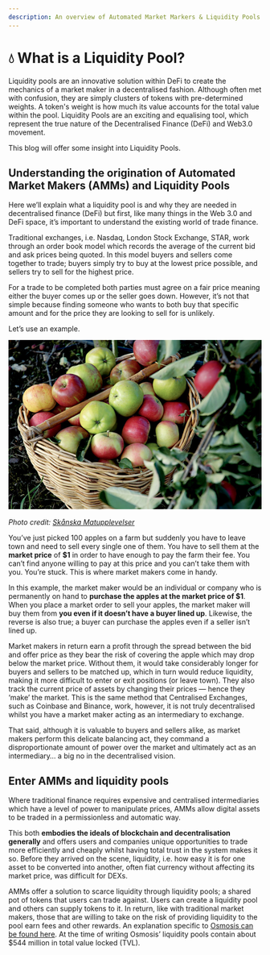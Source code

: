 ```yaml
---
description: An overview of Automated Market Markers & Liquidity Pools
---
```


# 💧 What is a Liquidity Pool?

Liquidity pools are an innovative solution within DeFi to create the mechanics of a market maker in a decentralised fashion. Although often met with confusion, they are simply clusters of tokens with pre-determined weights. A token's weight is how much its value accounts for the total value within the pool. Liquidity Pools are an exciting and equalising tool, which represent the true nature of the Decentralised Finance (DeFi) and Web3.0 movement.

This blog will offer some insight into Liquidity Pools.

## Understanding the origination of Automated Market Makers (AMMs) and Liquidity Pools

Here we’ll explain what a liquidity pool is and why they are needed in decentralised finance (DeFi) but first, like many things in the Web 3.0 and DeFi space, it’s important to understand the existing world of trade finance.

Traditional exchanges, i.e. Nasdaq, London Stock Exchange, STAR, work through an order book model which records the average of the current bid and ask prices being quoted. In this model buyers and sellers come together to trade; buyers simply try to buy at the lowest price possible, and sellers try to sell for the highest price.

For a trade to be completed both parties must agree on a fair price meaning either the buyer comes up or the seller goes down. However, it’s not that simple because finding someone who wants to both buy that specific amount and for the price they are looking to sell for is unlikely.

Let’s use an example.

![A basket of apples](../../.gitbook/assets/Osmosis%20-%20Apples.jpg)

*Photo credit: [Skånska Matupplevelser](https://www.flickr.com/photos/matupplevelser/4643871189/)*

You’ve just picked 100 apples on a farm but suddenly you have to leave town and need to sell every single one of them. You have to sell them at the **market price** of **$1** in order to have enough to pay the farm their fee. You can’t find anyone willing to pay at this price and you can’t take them with you. You’re stuck. This is where market makers come in handy.

In this example, the market maker would be an individual or company who is permanently on hand to **purchase the apples at the market price of $1**. When you place a market order to sell your apples, the market maker will buy them from **you even if it doesn’t have a buyer lined up**. Likewise, the reverse is also true; a buyer can purchase the apples even if a seller isn’t lined up.

Market makers in return earn a profit through the spread between the bid and offer price as they bear the risk of covering the apple which may drop below the market price. Without them, it would take considerably longer for buyers and sellers to be matched up, which in turn would reduce liquidity, making it more difficult to enter or exit positions (or leave town). They also track the current price of assets by changing their prices — hence they ‘make’ the market. This is the same method that Centralised Exchanges, such as Coinbase and Binance, work, however, it is not truly decentralised whilst you have a market maker acting as an intermediary to exchange.

That said, although it is valuable to buyers and sellers alike, as market makers perform this delicate balancing act, they command a disproportionate amount of power over the market and ultimately act as an intermediary… a big no in the decentralised vision.

## Enter AMMs and liquidity pools

Where traditional finance requires expensive and centralised intermediaries which have a level of power to manipulate prices, AMMs allow digital assets to be traded in a permissionless and automatic way.

This both **embodies the ideals of blockchain and decentralisation generally** and offers users and companies unique opportunities to trade more efficiently and cheaply whilst having total trust in the system makes it so. Before they arrived on the scene, liquidity, i.e. how easy it is for one asset to be converted into another, often fiat currency without affecting its market price, was difficult for DEXs.

AMMs offer a solution to scarce liquidity through liquidity pools; a shared pot of tokens that users can trade against. Users can create a liquidity pool and others can supply tokens to it. In return, like with traditional market makers, those that are willing to take on the risk of providing liquidity to the pool earn fees and other rewards. An explanation specific to [Osmosis can be found here](https://osmosis.gitbook.io/o/liquidity-providing/creating-pool). At the time of writing Osmosis’ liquidity pools contain about $544 million in total value locked (TVL).
